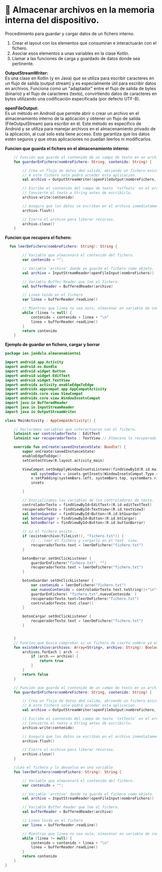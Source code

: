 # 📌 Almacenar archivos en la memoria interna del dispositivo.
Procedimiento para guardar y cargar datos de un fichero interno.
1. Crear el layout con los elementos que consumiran e interactuarán con el fichero.
2. Asociar esos elementos a unas variables en la clase Kotlin.
3. Llamar a las funciones de carga y guardado de datos donde sea pertinente.

**OutputStreamWriter:**     
Es una clase en Kotlin (y en Java) que se utiliza para escribir caracteres en un flujo de salida (output stream) y es especialmente útil para escribir datos en archivos. Funciona como un "adaptador" entre el flujo de salida de bytes (binario) y el flujo de caracteres (texto), convirtiendo datos de caracteres en bytes utilizando una codificación especificada (por defecto UTF-8).

**openFileOutput:**    
Es un método en Android que permite abrir o crear un archivo en el almacenamiento interno de la aplicación y obtener un flujo de salida (FileOutputStream) para escribir en él. Este método es específico de Android y se utiliza para manejar archivos en el almacenamiento privado de la aplicación, al cual solo esta tiene acceso. Esto garantiza que los datos estén seguros y que otras aplicaciones no puedan leerlos ni modificarlos.




**Funcion que guarda el fichero en el almacenamiento interno:**
```kotlin
    // Función que guarda el contenido de un campo de texto en un archivo.
    fun guardarEnFichero(nombreFichero: String, contenido: String) {

        // Crea un flujo de datos ded salida, abriendo un fichero existente o creando uno nuevo.
        // A este fichero solo podrá acceder esta aplicacion.
        val archivo = OutputStreamWriter(openFileOutput(nombreFichero, Activity.MODE_PRIVATE))

        // Escribe el contenido del campo de texto `txtTexto` en el archivo.
        // Convierte el texto a String antes de escribirlo.
        archivo.write(contenido)

        // Asegura que los datos se escriban en el archivo inmediatamente.
        archivo.flush()

        // Cierra el archivo para liberar recursos.
        archivo.close()
    }
```

**Funcion que recupera el fichero:**
```kotlin
  fun leerDeFichero(nombreFichero: String): String {

        // Variable que almacenará el contenido del fichero.
        var contenido = "";

        // Variable 'archivo' donde se guarda el fichero como objeto.
        val archivo = InputStreamReader(openFileInput(nombreFichero))

        // Variable Buffer Reader que lee el fichero.
        val bufferReader = BufferedReader(archivo)

        // Linea leida en el fichero
        var linea = bufferReader.readLine()

        // Mientras que linea no sea nulo, almacenar en variable de contenido.
        while (linea != null) {
            contenido = contenido + linea + "\n"
            linea = bufferReader.readLine()
        }
        return contenido
    }
```

**Ejemplo de guardar en fichero, cargar y borrar**
```kotlin
package ies.jandula.almacenamiento1

import android.app.Activity
import android.os.Bundle
import android.widget.Button
import android.widget.EditText
import android.widget.TextView
import androidx.activity.enableEdgeToEdge
import androidx.appcompat.app.AppCompatActivity
import androidx.core.view.ViewCompat
import androidx.core.view.WindowInsetsCompat
import java.io.BufferedReader
import java.io.InputStreamReader
import java.io.OutputStreamWriter

class MainActivity : AppCompatActivity() {

    // Declaramos variables que interactuaran con el fichero.
    lateinit var controladorTexto : EditText
    lateinit var recuperadorTexto : TextView // Almacena lo recuperado.

    override fun onCreate(savedInstanceState: Bundle?) {
        super.onCreate(savedInstanceState)
        enableEdgeToEdge()
        setContentView(R.layout.activity_main)

        ViewCompat.setOnApplyWindowInsetsListener(findViewById(R.id.main)) { v, insets ->
            val systemBars = insets.getInsets(WindowInsetsCompat.Type.systemBars())
            v.setPadding(systemBars.left, systemBars.top, systemBars.right, systemBars.bottom)
            insets

        }

        // Inicializamos las variables de los controladores de texto.
        controladorTexto = findViewById<EditText>(R.id.editTextText)
        recuperadorTexto = findViewById<TextView>(R.id.textView3)
        val botonGuardar = findViewById<Button>(R.id.btGuardar)
        val botonCargar = findViewById<Button>(R.id.btCargar)
        val botonBorrar = findViewById<Button>(R.id.buttonBorrar)

        // si el fichero existe...
        if (existeArchivo(fileList(), "fichero.txt")) {
            // ...leer el fichero y cargarlo en el text  view.
            recuperadorTexto.text = leerDeFichero("fichero.txt")
        }

        botonBorrar.setOnClickListener {
            guardarEnFichero("fichero.txt", "")
            recuperadorTexto.text = leerDeFichero("fichero.txt")
        }

        botonGuardar.setOnClickListener {
            var contenido = leerDeFichero("fichero.txt")
            var nuevoContenido = controladorTexto.text.toString()+"\n"+contenido
            guardarEnFichero( "fichero.txt",nuevoContenido  )
            recuperadorTexto.text=leerDeFichero("fichero.txt")
            controladorTexto.text.clear()
        }

        botonCargar.setOnClickListener {
            recuperadorTexto.text = leerDeFichero("fichero.txt")
        }


    }
    // Funcion que busca comprobar si un fichero de cierto nombre ya existe en la memoria.
    fun existeArchivo(archivos: Array<String>, archivo: String): Boolean {
        archivos.forEach { arch ->
            if (arch == archivo) {
                return true
            }
        }
        return false
    }

    // Función que guarda el contenido de un campo de texto en un archivo.
    fun guardarEnFichero(nombreFichero: String, contenido: String) {

        // Crea un flujo de datos ded salida, abriendo un fichero existente o creando uno nuevo.
        // A este fichero solo podrá acceder esta aplicacion.
        val archivo = OutputStreamWriter(openFileOutput(nombreFichero, Activity.MODE_PRIVATE))

        // Escribe el contenido del campo de texto `txtTexto` en el archivo.
        // Convierte el texto a String antes de escribirlo.
        archivo.write(contenido)

        // Asegura que los datos se escriban en el archivo inmediatamente.
        archivo.flush()

        // Cierra el archivo para liberar recursos.
        archivo.close()
    }

    //Leo el fichero y lo devuelvo en una variable
    fun leerDeFichero(nombreFichero: String): String {

        // Variable que almacenará el contenido del fichero.
        var contenido = "";

        // Variable 'archivo' donde se guarda el fichero como objeto.
        val archivo = InputStreamReader(openFileInput(nombreFichero))

        // Variable Buffer Reader que lee el fichero.
        val bufferReader = BufferedReader(archivo)

        // Linea leida en el fichero
        var linea = bufferReader.readLine()

        // Mientras que linea no sea nulo, almacenar en variable de contenido.
        while (linea != null) {
            contenido = contenido + linea + "\n"
            linea = bufferReader.readLine()
        }
        return contenido
    }
}
```
